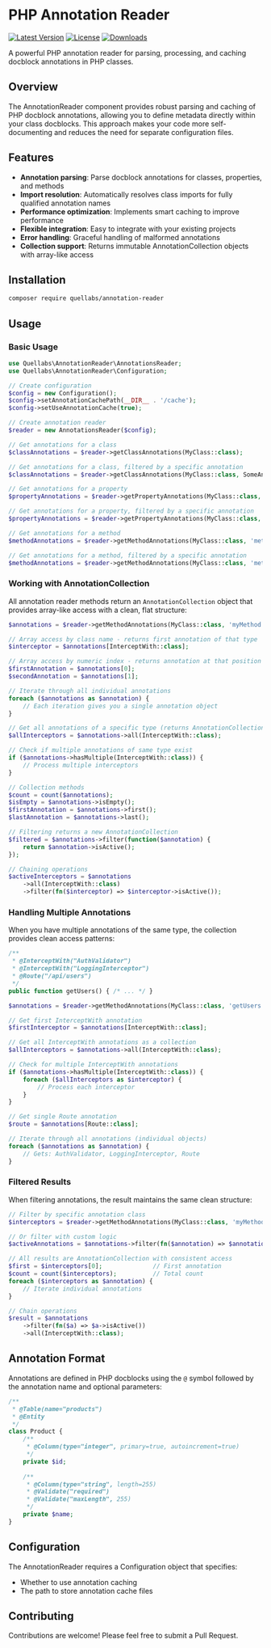 # PHP Annotation Reader

[![Latest Version](https://img.shields.io/packagist/v/quellabs/annotation-reader.svg)](https://packagist.org/packages/quellabs/signal-hub)
[![License](https://img.shields.io/badge/license-MIT-brightgreen.svg)](LICENSE)
[![Downloads](https://img.shields.io/packagist/dt/quellabs/annotation-reader.svg)](https://packagist.org/packages/quellabs/signal-hub)

A powerful PHP annotation reader for parsing, processing, and caching docblock annotations in PHP classes.

## Overview

The AnnotationReader component provides robust parsing and caching of PHP docblock annotations, allowing you to define metadata directly within your class docblocks. This approach makes your code more self-documenting and reduces the need for separate configuration files.

## Features

- **Annotation parsing**: Parse docblock annotations for classes, properties, and methods
- **Import resolution**: Automatically resolves class imports for fully qualified annotation names
- **Performance optimization**: Implements smart caching to improve performance
- **Flexible integration**: Easy to integrate with your existing projects
- **Error handling**: Graceful handling of malformed annotations
- **Collection support**: Returns immutable AnnotationCollection objects with array-like access

## Installation

```bash
composer require quellabs/annotation-reader
```

## Usage

### Basic Usage

```php
use Quellabs\AnnotationReader\AnnotationsReader;
use Quellabs\AnnotationReader\Configuration;

// Create configuration
$config = new Configuration();
$config->setAnnotationCachePath(__DIR__ . '/cache');
$config->setUseAnnotationCache(true);

// Create annotation reader
$reader = new AnnotationsReader($config);

// Get annotations for a class
$classAnnotations = $reader->getClassAnnotations(MyClass::class);

// Get annotations for a class, filtered by a specific annotation
$classAnnotations = $reader->getClassAnnotations(MyClass::class, SomeAnnotation::class);

// Get annotations for a property
$propertyAnnotations = $reader->getPropertyAnnotations(MyClass::class, 'propertyName');

// Get annotations for a property, filtered by a specific annotation
$propertyAnnotations = $reader->getPropertyAnnotations(MyClass::class, 'propertyName', SomeAnnotation::class);

// Get annotations for a method
$methodAnnotations = $reader->getMethodAnnotations(MyClass::class, 'methodName');

// Get annotations for a method, filtered by a specific annotation
$methodAnnotations = $reader->getMethodAnnotations(MyClass::class, 'methodName', SomeAnnotation::class);
```

### Working with AnnotationCollection

All annotation reader methods return an `AnnotationCollection` object that provides array-like access with a clean, flat structure:

```php
$annotations = $reader->getMethodAnnotations(MyClass::class, 'myMethod');

// Array access by class name - returns first annotation of that type
$interceptor = $annotations[InterceptWith::class];

// Array access by numeric index - returns annotation at that position
$firstAnnotation = $annotations[0];
$secondAnnotation = $annotations[1];

// Iterate through all individual annotations
foreach ($annotations as $annotation) {
    // Each iteration gives you a single annotation object
}

// Get all annotations of a specific type (returns AnnotationCollection)
$allInterceptors = $annotations->all(InterceptWith::class);

// Check if multiple annotations of same type exist
if ($annotations->hasMultiple(InterceptWith::class)) {
    // Process multiple interceptors
}

// Collection methods
$count = count($annotations);
$isEmpty = $annotations->isEmpty();
$firstAnnotation = $annotations->first();
$lastAnnotation = $annotations->last();

// Filtering returns a new AnnotationCollection
$filtered = $annotations->filter(function($annotation) {
    return $annotation->isActive();
});

// Chaining operations
$activeInterceptors = $annotations
    ->all(InterceptWith::class)
    ->filter(fn($interceptor) => $interceptor->isActive());
```

### Handling Multiple Annotations

When you have multiple annotations of the same type, the collection provides clean access patterns:

```php
/**
 * @InterceptWith("AuthValidator")
 * @InterceptWith("LoggingInterceptor") 
 * @Route("/api/users")
 */
public function getUsers() { /* ... */ }
```

```php
$annotations = $reader->getMethodAnnotations(MyClass::class, 'getUsers');

// Get first InterceptWith annotation
$firstInterceptor = $annotations[InterceptWith::class]; 

// Get all InterceptWith annotations as a collection
$allInterceptors = $annotations->all(InterceptWith::class);

// Check for multiple InterceptWith annotations
if ($annotations->hasMultiple(InterceptWith::class)) {
    foreach ($allInterceptors as $interceptor) {
        // Process each interceptor
    }
}

// Get single Route annotation
$route = $annotations[Route::class];

// Iterate through all annotations (individual objects)
foreach ($annotations as $annotation) {
    // Gets: AuthValidator, LoggingInterceptor, Route
}
```

### Filtered Results

When filtering annotations, the result maintains the same clean structure:

```php
// Filter by specific annotation class
$interceptors = $reader->getMethodAnnotations(MyClass::class, 'myMethod', InterceptWith::class);

// Or filter with custom logic
$activeAnnotations = $annotations->filter(fn($annotation) => $annotation->isActive());

// All results are AnnotationCollection with consistent access
$first = $interceptors[0];              // First annotation
$count = count($interceptors);          // Total count
foreach ($interceptors as $annotation) {
    // Iterate individual annotations
}

// Chain operations
$result = $annotations
    ->filter(fn($a) => $a->isActive())
    ->all(InterceptWith::class);
```

## Annotation Format

Annotations are defined in PHP docblocks using the `@` symbol followed by the annotation name and optional parameters:

```php
/**
 * @Table(name="products")
 * @Entity
 */
class Product {
    /**
     * @Column(type="integer", primary=true, autoincrement=true)
     */
    private $id;
    
    /**
     * @Column(type="string", length=255)
     * @Validate("required")
     * @Validate("maxLength", 255)
     */
    private $name;
}
```

## Configuration

The AnnotationReader requires a Configuration object that specifies:

- Whether to use annotation caching
- The path to store annotation cache files

## Contributing

Contributions are welcome! Please feel free to submit a Pull Request.